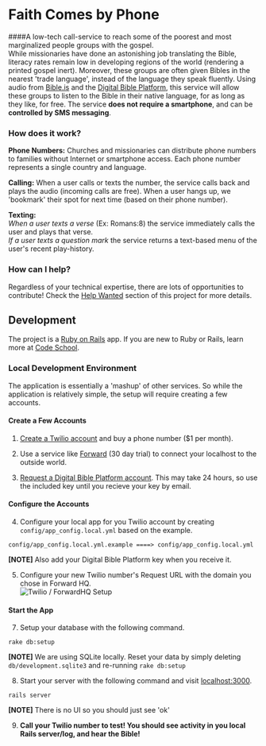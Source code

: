 # Faith Comes by Phone
####A low-tech call-service to reach some of the poorest and most marginalized people groups with the gospel.  
While missionaries have done an astonishing job translating the Bible, literacy rates remain low in developing regions of the world (rendering a printed gospel inert).  Moreover, these groups are often given Bibles in the nearest 'trade language', instead of the language they speak fluently.  Using audio from [Bible.is](http://www.bible.is/) and the [Digital Bible Platform](http://www.digitalbibleplatform.com/), this service will allow these groups to listen to the Bible in their native language, for as long as they like, for free. The service **does not require a smartphone**, and can be **controlled by SMS messaging**.


### How does it work?
**Phone Numbers:** Churches and missionaries can distribute phone numbers to families without Internet or smartphone access.  Each phone number represents a single country and language.  

**Calling:**
When a user calls or texts the number, the service calls back and plays the audio (incoming calls are free). When a user hangs up, we 'bookmark' their spot for next time (based on their phone number). 

**Texting:**  
_When a user texts a verse_ (Ex: Romans:8) the service immediately calls the user and plays that verse.  
_If a user texts a question mark_ the service returns a text-based menu of the user's recent play-history.


### How can I help?
Regardless of your technical expertise, there are lots of opportunities to contribute!  Check the [Help Wanted](https://github.com/cornerstone-sf/faith_comes_by_phone/issues?labels=help+wanted&page=1&state=open) section of this project for more details.

## Development
The project is a [Ruby on Rails](http://rubyonrails.org/) app.  If you are new to Ruby or Rails, learn more at [Code School](https://www.codeschool.com/paths/ruby).  

### Local Development Environment
The application is essentially a 'mashup' of other services.  So while the application is relatively simple, the setup will require creating a few accounts.  

#### Create a Few Accounts
  1) [Create a Twilio account](https://www.twilio.com/try-twilio) and buy a phone number ($1 per month).
  
  2) Use a service like [Forward](https://forwardhq.com/) (30 day trial) to connect your localhost to the outside world.

  3) [Request a Digital Bible Platform account](http://www.digitalbibleplatform.com/signup/).  This may take 24 hours, so use the included key until you recieve your key by email.

#### Configure the Accounts
  4) Configure your local app for you Twilio account by creating ``config/app_config.local.yml`` based on the example.
  ```
  config/app_config.local.yml.example ====> config/app_config.local.yml
  ```
  **[NOTE]** Also add your Digital Bible Platform key when you receive it. 
      
  5) Configure your new Twilio number's Request URL with the domain you chose in Forward HQ.  
  ![Twilio / ForwardHQ Setup](https://raw.githubusercontent.com/cornerstone-sf/faith_comes_by_phone/master/docs/config-twilio-number.png)  

#### Start the App
  7) Setup your database with the following command.
  ```
  rake db:setup
  ```  
  **[NOTE]** We are using SQLite locally.  Reset your data by simply deleting ``db/development.sqlite3`` and re-running ``rake db:setup``

  8) Start your server with the following command and visit [localhost:3000](localhost:3000/health).
  ```
  rails server
  ```  
  **[NOTE]** There is no UI so you should just see 'ok'
  
  
  9) **Call your Twilio number to test!  You should see activity in you local Rails server/log, and hear the Bible!**


